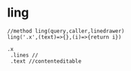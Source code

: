 # ling
```
//method ling(query,caller,linedrawer)
ling('.x',(text)=>{},(i)=>{return i})
```
```
.x
 .lines //
 .text //contenteditable
```
